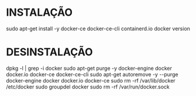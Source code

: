 # INSTALAÇÃO
 sudo apt-get install -y docker-ce docker-ce-cli containerd.io
 docker version

# DESINSTALAÇÃO
 dpkg -l | grep -i docker
 sudo apt-get purge -y docker-engine docker docker.io docker-ce docker-ce-cli
 sudo apt-get autoremove -y --purge docker-engine docker docker.io docker-ce
 sudo rm -rf /var/lib/docker /etc/docker
 sudo groupdel docker
 sudo rm -rf /var/run/docker.sock